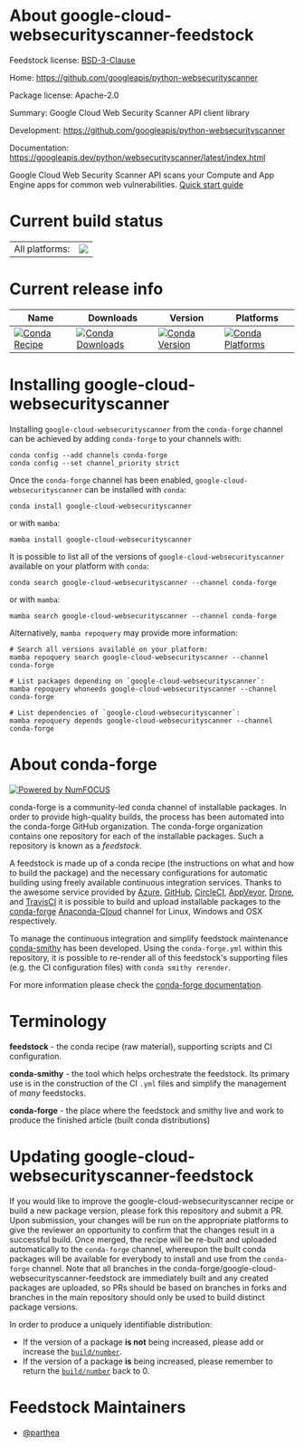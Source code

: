 About google-cloud-websecurityscanner-feedstock
===============================================

Feedstock license: [BSD-3-Clause](https://github.com/conda-forge/google-cloud-websecurityscanner-feedstock/blob/main/LICENSE.txt)

Home: https://github.com/googleapis/python-websecurityscanner

Package license: Apache-2.0

Summary: Google Cloud Web Security Scanner API client library

Development: https://github.com/googleapis/python-websecurityscanner

Documentation: https://googleapis.dev/python/websecurityscanner/latest/index.html

Google Cloud Web Security Scanner API scans your Compute and App Engine apps for common web vulnerabilities.
[Quick start guide](https://googleapis.dev/python/websecurityscanner/latest/index.html#quick-start)

Current build status
====================


<table><tr><td>All platforms:</td>
    <td>
      <a href="https://dev.azure.com/conda-forge/feedstock-builds/_build/latest?definitionId=9615&branchName=main">
        <img src="https://dev.azure.com/conda-forge/feedstock-builds/_apis/build/status/google-cloud-websecurityscanner-feedstock?branchName=main">
      </a>
    </td>
  </tr>
</table>

Current release info
====================

| Name | Downloads | Version | Platforms |
| --- | --- | --- | --- |
| [![Conda Recipe](https://img.shields.io/badge/recipe-google--cloud--websecurityscanner-green.svg)](https://anaconda.org/conda-forge/google-cloud-websecurityscanner) | [![Conda Downloads](https://img.shields.io/conda/dn/conda-forge/google-cloud-websecurityscanner.svg)](https://anaconda.org/conda-forge/google-cloud-websecurityscanner) | [![Conda Version](https://img.shields.io/conda/vn/conda-forge/google-cloud-websecurityscanner.svg)](https://anaconda.org/conda-forge/google-cloud-websecurityscanner) | [![Conda Platforms](https://img.shields.io/conda/pn/conda-forge/google-cloud-websecurityscanner.svg)](https://anaconda.org/conda-forge/google-cloud-websecurityscanner) |

Installing google-cloud-websecurityscanner
==========================================

Installing `google-cloud-websecurityscanner` from the `conda-forge` channel can be achieved by adding `conda-forge` to your channels with:

```
conda config --add channels conda-forge
conda config --set channel_priority strict
```

Once the `conda-forge` channel has been enabled, `google-cloud-websecurityscanner` can be installed with `conda`:

```
conda install google-cloud-websecurityscanner
```

or with `mamba`:

```
mamba install google-cloud-websecurityscanner
```

It is possible to list all of the versions of `google-cloud-websecurityscanner` available on your platform with `conda`:

```
conda search google-cloud-websecurityscanner --channel conda-forge
```

or with `mamba`:

```
mamba search google-cloud-websecurityscanner --channel conda-forge
```

Alternatively, `mamba repoquery` may provide more information:

```
# Search all versions available on your platform:
mamba repoquery search google-cloud-websecurityscanner --channel conda-forge

# List packages depending on `google-cloud-websecurityscanner`:
mamba repoquery whoneeds google-cloud-websecurityscanner --channel conda-forge

# List dependencies of `google-cloud-websecurityscanner`:
mamba repoquery depends google-cloud-websecurityscanner --channel conda-forge
```


About conda-forge
=================

[![Powered by
NumFOCUS](https://img.shields.io/badge/powered%20by-NumFOCUS-orange.svg?style=flat&colorA=E1523D&colorB=007D8A)](https://numfocus.org)

conda-forge is a community-led conda channel of installable packages.
In order to provide high-quality builds, the process has been automated into the
conda-forge GitHub organization. The conda-forge organization contains one repository
for each of the installable packages. Such a repository is known as a *feedstock*.

A feedstock is made up of a conda recipe (the instructions on what and how to build
the package) and the necessary configurations for automatic building using freely
available continuous integration services. Thanks to the awesome service provided by
[Azure](https://azure.microsoft.com/en-us/services/devops/), [GitHub](https://github.com/),
[CircleCI](https://circleci.com/), [AppVeyor](https://www.appveyor.com/),
[Drone](https://cloud.drone.io/welcome), and [TravisCI](https://travis-ci.com/)
it is possible to build and upload installable packages to the
[conda-forge](https://anaconda.org/conda-forge) [Anaconda-Cloud](https://anaconda.org/)
channel for Linux, Windows and OSX respectively.

To manage the continuous integration and simplify feedstock maintenance
[conda-smithy](https://github.com/conda-forge/conda-smithy) has been developed.
Using the ``conda-forge.yml`` within this repository, it is possible to re-render all of
this feedstock's supporting files (e.g. the CI configuration files) with ``conda smithy rerender``.

For more information please check the [conda-forge documentation](https://conda-forge.org/docs/).

Terminology
===========

**feedstock** - the conda recipe (raw material), supporting scripts and CI configuration.

**conda-smithy** - the tool which helps orchestrate the feedstock.
                   Its primary use is in the construction of the CI ``.yml`` files
                   and simplify the management of *many* feedstocks.

**conda-forge** - the place where the feedstock and smithy live and work to
                  produce the finished article (built conda distributions)


Updating google-cloud-websecurityscanner-feedstock
==================================================

If you would like to improve the google-cloud-websecurityscanner recipe or build a new
package version, please fork this repository and submit a PR. Upon submission,
your changes will be run on the appropriate platforms to give the reviewer an
opportunity to confirm that the changes result in a successful build. Once
merged, the recipe will be re-built and uploaded automatically to the
`conda-forge` channel, whereupon the built conda packages will be available for
everybody to install and use from the `conda-forge` channel.
Note that all branches in the conda-forge/google-cloud-websecurityscanner-feedstock are
immediately built and any created packages are uploaded, so PRs should be based
on branches in forks and branches in the main repository should only be used to
build distinct package versions.

In order to produce a uniquely identifiable distribution:
 * If the version of a package **is not** being increased, please add or increase
   the [``build/number``](https://docs.conda.io/projects/conda-build/en/latest/resources/define-metadata.html#build-number-and-string).
 * If the version of a package **is** being increased, please remember to return
   the [``build/number``](https://docs.conda.io/projects/conda-build/en/latest/resources/define-metadata.html#build-number-and-string)
   back to 0.

Feedstock Maintainers
=====================

* [@parthea](https://github.com/parthea/)

